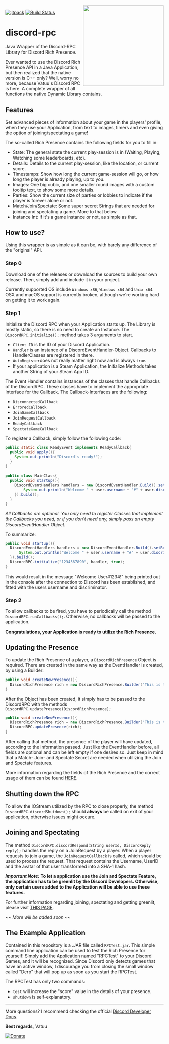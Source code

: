 <img src="https://raw.githubusercontent.com/vatuu/discord-rpc/master/rpc.png" align="right" height="256" width="256"/>

[![jitpack](https://jitpack.io/v/Vatuu/discord-rpc.svg)](https://jitpack.io/#Vatuu/discord-rpc) [![Build Status](https://travis-ci.org/Vatuu/discord-rpc.svg?branch=master)](https://travis-ci.org/Vatuu/discord-rpc) 

# discord-rpc
Java Wrapper of the Discord-RPC Library for Discord Rich Presence.

Ever wanted to use the Discord Rich Presence API in a Java Application, but then realized that the native version is C++ only?
Well, worry no more, because Vatuu's Discord RPC is here. A complete wrapper of all functions the native Dynamic Library contains.

## Features
Set advanced pieces of information about your game in the players' profile, when they use your Application, from text to images, timers and even giving the option of joining/spectating a game!

The so-called Rich Presence contains the following fields for you to fill in:

- State: The general state the current play-session is in (Waiting, Playing, Watching some leaderboards, etc).
- Details: Details to the current play-session, like the location, or current score.
- Timestamps: Show how long the current game-session will go, or how long the player is already playing, up to you.
- Images: One big cubic, and one smaller round images with a custom tooltip text, to show some more details.
- Parties: Show the current size of parties or lobbies to indicate if the player is forever alone or not.
- Match/Join/Spectate: Some super secret Strings that are needed for joining and spectating a game. More to that below.
- Instance Int: If it's a game instance or not, as simple as that.

## How to use?
Using this wrapper is as simple as it can be, with barely any difference of the "original" API.

### Step 0
  Download one of the releases or download the sources to build your own release. Then, simply add and include it in your project.
  
  Currently supported OS include ``Windows x86``, ``Windows x64`` and ``Unix x64``. OSX and macOS support is currently broken,
  although we're working hard on getting it to work again.

### Step 1
Initialize the Discord RPC when your Application starts up. The Library is mostly static, so there is no need to create an Instance.
The ``DiscordRPC.initialize();`` method takes 3 arguments to start.
- ``Client ID`` is the ID of your Discord Application.
- ``Handler`` is an instance of a DiscordEventHandler-Object. Callbacks to HandlerClasses are registered in there.
- ``AutoRegister``does not really matter right now and is always ``true``.
- If your application is a Steam Application, the Initialize Methods takes another String of your Steam App ID.
  
The Event Handler contains instances of the classes that handle Callbacks of the DiscordRPC. These classes have to implement
the appropriate Interface for the Callback. The Callback-Interfaces are the following:
- ``DisconnectedCallback``
- ``ErroredCallback``
- ``JoinGameCallback``
- ``JoinRequestCallback``
- ``ReadyCallback``
- ``SpectateGameCallback``
  
To register a Callback, simply follow the following code:
```java
public static class ReadyEvent implements ReadyCallback{
  public void apply(){
    System.out.println("Discord's ready!");
  }
}
  
public class MainClass{
  public void startup(){
    DiscordEventHandlers handlers = new DiscordEventHandler.Build().setReadyEventHandler((user) -> {
        System.out.println("Welcome " + user.username + "#" + user.discriminator + "!");
    }).build();
  }
}
```
  
*All Callbacks are optional. You only need to register Classes that implement the Callbacks you need, or if you don't need any,
simply pass an empty DiscordEventHandler Object.*
  
To summarize:
```java 
public void startup(){
  DiscordEventHandlers handlers = new DiscordEventHandler.Build().setReadyEventHandler((user) -> {
      System.out.println("Welcome " + user.username + "#" + user.discriminator + "!");
  }).build();
  DiscordRPC.initialize("1234567890", handler, true);
}
```
  
This would result in the message "Welcome User#1234!" being printed out in the console after the connection to Discord has been established, and fitted with the users username and discriminator.
  
### Step 2
To allow callbacks to be fired, you have to periodically call the method ``DiscordRPC.runCallbacks();``. Otherwise, no callbacks will be passed
to the application.
  
**Congratulations, your Application is ready to utilize the Rich Presence.**
 
## Updating the Presence
 
To update the Rich Presence of a player, a ``DiscordRichPresence`` Object is required. There are created in the same way as the
EventHandler is created, by using a Builder:
```java
public void createNewPresence(){
  DiscordRichPresence rich = new DiscordRichPresence.Builder("This is the current state.").setDetails("These are some details.").build();
}
```
After the Object has been created, it simply has to be passed to the DiscordRPC with the methods ``DiscordRPC.updatePresence(DiscordRichPresence);``

```java
public void createNewPresence(){
  DiscordRichPresence rich = new DiscordRichPresence.Builder("This is the current state.").setDetails("These are some details.").build();
  DiscordRPC.updatePresence(rich);
}
```

After calling that method, the presence of the player will have updated, according to the information passed. Just like the EventHandler
before, all fields are optional and can be left empty if one desires so. Just keep in mind that a Match- Join- and Spectate Secret are needed when
utilizing the Join and Spectate features. 

More information regarding the fields of the Rich Presence and the correct usage of them can be found [HERE](https://discordapp.com/developers/docs/rich-presence/how-to#updating-presence "Discord Developer Docs").

## Shutting down the RPC
To allow the IOStream utilized by the RPC to close properly, the method ``DiscordRPC.discordShutdown();`` should **always** be called on
exit of your application, otherwise issues might occure.

## Joining and Spectating
The method ``DiscordRPC.discordRespond(String userId, DiscordReply reply);`` handles the reply on a JoinRequest by a player.
When a player requests to join a game, the ``JoinRequestCallback`` is called, which should be used to process the request. That request contains the Username, UserID and
the avatar of that user transformed into a SHA-1 hash.

***Important Note:*** **To let a application use the Join and Spectate Feature, the application has to be greenlit by the Discord Developers.
Otherwise, only certain users added to the Application will be able to use these features.**

For further information regarding joining, spectating and getting greenlit, please visit [THIS PAGE](https://discordapp.com/developers/docs/rich-presence/how-to#joining "Discord Developer Docs").

~~ *More will be added soon* ~~

## The Example Application
Contained in this repository is a .JAR file called ``RPCTest.jar``. This simple command line application can be used to test the Rich Presence
for yourself! Simply add the Application named "RPCTest" to your Discord Games, and it will be recognized. Since Discord only detects games that have an active window, I discourage you from closing the small window called "Derp" that will pop up as soon as you start the RPCTest.

The RPCTest has only two commands:
  - ``test`` will increase the "score" value in the details of your presence.
  - ``shutdown`` is self-explanatory.
 
 -----------------------------------------------------------------------------------------------------------------------------------------------------------------
 More questions? I recommend checking the official [Discord Developer Docs](https://discordapp.com/developers/docs/rich-presence/ "Discord Developer Docs").
 
 **Best regards,**
Vatuu   

[![Donate](https://img.shields.io/badge/Donate-PayPal-7289DA.svg)](https://www.paypal.me/NicolasAdamoglou)
 
